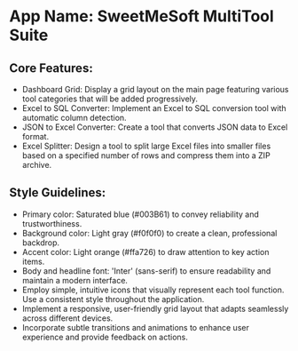 # **App Name**: SweetMeSoft MultiTool Suite

## Core Features:

- Dashboard Grid: Display a grid layout on the main page featuring various tool categories that will be added progressively.
- Excel to SQL Converter: Implement an Excel to SQL conversion tool with automatic column detection.
- JSON to Excel Converter: Create a tool that converts JSON data to Excel format.
- Excel Splitter: Design a tool to split large Excel files into smaller files based on a specified number of rows and compress them into a ZIP archive.

## Style Guidelines:

- Primary color: Saturated blue (#003B61) to convey reliability and trustworthiness.
- Background color: Light gray (#f0f0f0) to create a clean, professional backdrop.
- Accent color: Light orange (#ffa726) to draw attention to key action items.
- Body and headline font: 'Inter' (sans-serif) to ensure readability and maintain a modern interface.
- Employ simple, intuitive icons that visually represent each tool function. Use a consistent style throughout the application.
- Implement a responsive, user-friendly grid layout that adapts seamlessly across different devices.
- Incorporate subtle transitions and animations to enhance user experience and provide feedback on actions.